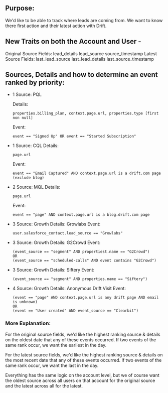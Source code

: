 ## Purpose:
  We'd like to be able to track where leads are coming from. We want to know there first action and their latest action with Drift.

## New Traits on both the Account and User -
  Original Source Fields:
      lead_details
      lead_source
      source_timestamp
  Latest Source Fields:
      last_lead_source
      last_lead_details
      last_source_timestamp

## Sources, Details and how to determine an event ranked by priority:
- 1 Source: PQL

    Details:
    ```
    properties.billing_plan, context.page.url, properties.type [first non null]
    ```

    Event:
    ```
    event == "Signed Up" OR event == "Started Subscription"
    ```

- 1 Source: CQL
    Details:
    ```
    page.url
    ```
    Event:
    ```
    event == "Email Captured" AND context.page.url is a drift.com page (exclude blog)
    ```

- 2 Source: MQL
    Details:
    ```
    page.url
    ```
    Event:
    ```
    event == "page" AND context.page.url is a blog.drift.com page
    ```

- 3 Source: Growth
    Details: Growlabs
    Event:
    ```
    user.salesforce_contact.lead_source == "Growlabs"
    ```

- 3 Source: Growth
    Details: G2Crowd
    Event:
    ```
    (event_source == "segment" AND propertiest.name == "G2Crowd")
    OR
    (event_source == "scheduled-calls" AND event contains "G2Crowd")
    ```

- 3 Source: Growth
    Details: Siftery
    Event:
    ```
    (event_source == "segment" AND properties.name == "Siftery")
    ```

- 4 Source: Growth
    Details: Anonymous Drift Visit
    Event:
    ```
    (event == "page" AND context.page.url is any drift page AND email is unknown)
    OR
    (event == "User created" AND event_source == "Clearbit")
    ```

### More Explanation:

For the original source fields, we'd like the highest ranking source & details on the oldest date that any of these events occurred. If two events of the same rank occur, we want the earliest in the day.

For the latest source fields, we'd like the highest ranking source & details on the most recent date that any of these events occurred. If two events of the same rank occur, we want the last in the day.

Everything has the same logic on the account level, but we of course want the oldest source across all users on that account for the original source and the latest across all for the latest.
